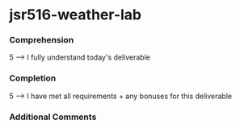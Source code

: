 # jsr516-weather-lab

### Comprehension
5 --> I fully understand today's deliverable

### Completion
5 --> I have met all requirements + any bonuses for this deliverable

### Additional Comments
